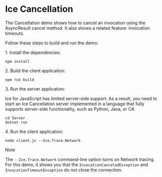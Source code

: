 # Ice Cancellation

The Cancellation demo shows how to cancel an invocation using the AsyncResult cancel method. It also shows a related
feature: invocation timeouts.

Follow these steps to build and run the demo:

1\. Install the dependencies:

```shell
npm install
```

2\. Build the client application:

```shell
npm run build
```

3\. Run the server application:

Ice for JavaScript has limited server-side support. As a result, you need to start an Ice Cancellation server
implemented in a language that fully supports server-side functionality, such as Python, Java, or C#.

```shell
cd Server
dotnet run
```

4\. Run the client application:

```shell
node client.js --Ice.Trace.Network
```

> [!NOTE]
> The `--Ice.Trace.Network` command-line option turns on Network tracing. For this demo, it shows you that the
> `InvocationCanceledException` and `InvocationTimeoutException` do not close the connection.
